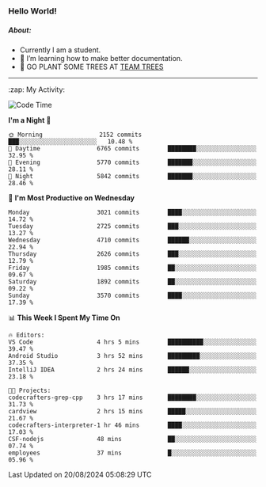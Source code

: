 ### Hello World!

##### About:
- Currently I am a student.
- 🌱 I’m learning how to make better documentation.
- 🌱 GO PLANT SOME TREES AT [TEAM TREES](https://teamtrees.org/)

---
  <summary>:zap: My Activity:</summary>
  
<!--START_SECTION:waka-->
![Code Time](http://img.shields.io/badge/Code%20Time-1%2C412%20hrs%2037%20mins-blue)

**I'm a Night 🦉** 

```text
🌞 Morning                2152 commits        ███░░░░░░░░░░░░░░░░░░░░░░   10.48 % 
🌆 Daytime                6765 commits        ████████░░░░░░░░░░░░░░░░░   32.95 % 
🌃 Evening                5770 commits        ███████░░░░░░░░░░░░░░░░░░   28.11 % 
🌙 Night                  5842 commits        ███████░░░░░░░░░░░░░░░░░░   28.46 % 
```
📅 **I'm Most Productive on Wednesday** 

```text
Monday                   3021 commits        ████░░░░░░░░░░░░░░░░░░░░░   14.72 % 
Tuesday                  2725 commits        ███░░░░░░░░░░░░░░░░░░░░░░   13.27 % 
Wednesday                4710 commits        ██████░░░░░░░░░░░░░░░░░░░   22.94 % 
Thursday                 2626 commits        ███░░░░░░░░░░░░░░░░░░░░░░   12.79 % 
Friday                   1985 commits        ██░░░░░░░░░░░░░░░░░░░░░░░   09.67 % 
Saturday                 1892 commits        ██░░░░░░░░░░░░░░░░░░░░░░░   09.22 % 
Sunday                   3570 commits        ████░░░░░░░░░░░░░░░░░░░░░   17.39 % 
```


📊 **This Week I Spent My Time On** 

```text
🔥 Editors: 
VS Code                  4 hrs 5 mins        ██████████░░░░░░░░░░░░░░░   39.47 % 
Android Studio           3 hrs 52 mins       █████████░░░░░░░░░░░░░░░░   37.35 % 
IntelliJ IDEA            2 hrs 24 mins       ██████░░░░░░░░░░░░░░░░░░░   23.18 % 

🐱‍💻 Projects: 
codecrafters-grep-cpp    3 hrs 17 mins       ████████░░░░░░░░░░░░░░░░░   31.73 % 
cardview                 2 hrs 15 mins       █████░░░░░░░░░░░░░░░░░░░░   21.67 % 
codecrafters-interpreter-1 hr 46 mins        ████░░░░░░░░░░░░░░░░░░░░░   17.03 % 
CSF-nodejs               48 mins             ██░░░░░░░░░░░░░░░░░░░░░░░   07.74 % 
employees                37 mins             █░░░░░░░░░░░░░░░░░░░░░░░░   05.96 % 
```


 Last Updated on 20/08/2024 05:08:29 UTC
<!--END_SECTION:waka-->
